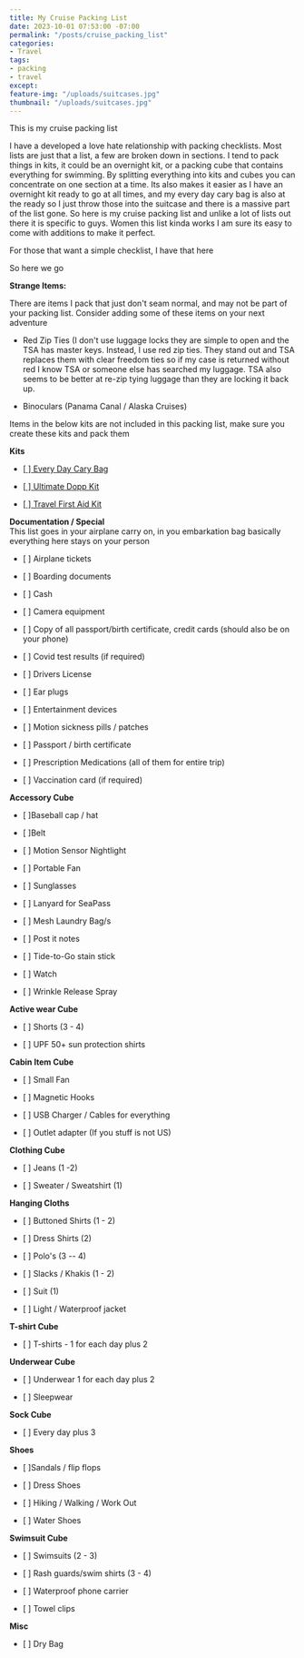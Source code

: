 ```yaml
---
title: My Cruise Packing List
date: 2023-10-01 07:53:00 -07:00
permalink: "/posts/cruise_packing_list"
categories:
- Travel
tags:
- packing
- travel
except: 
feature-img: "/uploads/suitcases.jpg"
thumbnail: "/uploads/suitcases.jpg"
---
```


This is my cruise packing list

I have a developed a love hate relationship with packing checklists.  Most lists are just that a list, a few are broken down in sections.  I tend to pack things in kits, it could be an overnight kit, or a packing cube that contains everything for swimming.  By splitting everything into kits and cubes you can concentrate on one section at a time.  Its also makes it easier as I have an overnight kit ready to go at all times, and my every day cary bag is also at the ready so I just throw those into the suitcase and there is a massive part of the list gone.  So here is my cruise packing list and unlike a lot of lists out there it is specific to guys.  Women this list kinda works I am sure its easy to come with additions to make it perfect.

For those that want a simple checklist, I have that here

So here we go

**Strange Items:**

There are items I pack that just don't seam normal, and may not be part of your packing list.  Consider adding some of these items on your next adventure

* Red Zip Ties (I don't use luggage locks they are simple to open and the TSA has master keys.  Instead, I use red zip ties.  They stand out and TSA replaces them with clear freedom ties so if my case is returned without red I know TSA or someone else has searched my luggage.  TSA also seems to be better at re-zip tying luggage than they are locking it back up.

* Binoculars (Panama Canal / Alaska Cruises)

Items in the below kits are not included in this packing list, make sure you create these kits and pack them

**Kits**

* [\[ \] Every Day Cary Bag ](https://mikehathaway.com/2023/09/07/cruise-day-bag.html)

* [\[ \] Ultimate Dopp Kit](https://mikehathaway.com/posts/dopp_kit)

* [\[ \] Travel First Aid Kit](https://mikehathaway.com/posts/travel_first_aid_kit)

**Documentation / Special**\
This list goes in your airplane carry on, in you embarkation bag basically everything here stays on your person

* \[ \] Airplane tickets

* \[ \] Boarding documents

* \[ \] Cash

* \[ \] Camera equipment

* \[ \] Copy of all passport/birth certificate, credit cards (should also be on your phone)

* \[ \] Covid test results (if required)

* \[ \] Drivers License

* \[ \] Ear plugs

* \[ \] Entertainment devices

* \[ \] Motion sickness pills / patches

* \[ \] Passport / birth certificate

* \[ \] Prescription Medications (all of them for entire trip)

* \[ \] Vaccination card (if required)

**Accessory Cube**

* \[ \]Baseball cap / hat

* \[ \]Belt

* \[ \] Motion Sensor Nightlight

* \[ \] Portable Fan

* \[ \] Sunglasses

* \[ \] Lanyard for SeaPass

* \[ \] Mesh Laundry Bag/s

* \[ \] Post it notes

* \[ \] Tide-to-Go stain stick

* \[ \] Watch

* \[ \] Wrinkle Release Spray

**Active wear Cube**

* \[ \] Shorts (3 - 4)

* \[ \] UPF 50\+ sun protection shirts

**Cabin Item Cube**

* \[ \] Small Fan

* \[ \] Magnetic Hooks

* \[ \] USB Charger / Cables for everything

* \[ \] Outlet adapter (If you stuff is not US)

**Clothing Cube**

* \[ \] Jeans (1 -2)

* \[ \] Sweater / Sweatshirt (1)

**Hanging Cloths**

* \[ \] Buttoned Shirts (1 - 2)

* \[ \] Dress Shirts (2)

* \[ \] Polo's (3 -- 4)

* \[ \] Slacks / Khakis (1 - 2)

* \[ \] Suit (1)

* \[ \] Light / Waterproof jacket

**T-shirt Cube**

* \[ \] T-shirts - 1 for each day plus 2

**Underwear Cube**

* \[ \] Underwear 1 for each day plus 2

* \[ \] Sleepwear

**Sock Cube**

* \[ \] Every day plus 3

**Shoes**

* \[ \]Sandals / flip flops

* \[ \] Dress Shoes

* \[ \] Hiking / Walking / Work Out

* \[ \] Water Shoes

**Swimsuit Cube**

* \[ \] Swimsuits (2 - 3)

* \[ \] Rash guards/swim shirts (3 - 4)

* \[ \] Waterproof phone carrier

* \[ \] Towel clips

**Misc**

* \[ \] Dry Bag
